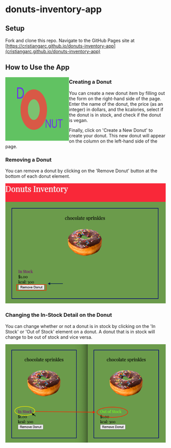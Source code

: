 # donuts-inventory-app
## Setup
Fork and clone this repo. Navigate to the GitHub Pages site at [https://cristiangarc.github.io/donuts-inventory-app](cristiangarc.github.io/donuts-inventory-app)

## How to Use the App

<img align="left" width="200" height="200" src="img/donuts-crud-green.png">

### Creating a Donut
You can create a new donut item by filling out the form on the right-hand side of the page. Enter the name of the donut, the price (as an integer) in dollars, and the kcalories, select if the donut is in stock, and check if the donut is vegan.

Finally, click on 'Create a New Donut' to create your donut. This new donut will appear on the column on the left-hand side of the page.

### Removing a Donut
You can remove a donut by clicking on the 'Remove Donut' button at the bottom of each donut element.

![a donut with the word 'donut'](img/remove-donut-inventory-app.png)

### Changing the In-Stock Detail on the Donut
You can change whether or not a donut is in stock by clicking on the 'In Stock' or 'Out of Stock' element on a donut. A donut that is in stock will change to be out of stock and vice versa.

![donut article that is in stock chnaging to an out of stock article](img/change-in-stock-detail.png)
